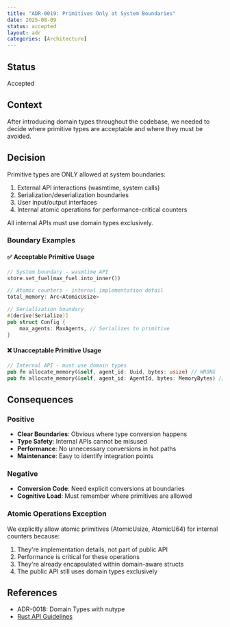 ```yaml
---
title: "ADR-0019: Primitives Only at System Boundaries"
date: 2025-08-09
status: accepted
layout: adr
categories: [Architecture]
---
```



## Status

Accepted

## Context

After introducing domain types throughout the codebase, we needed to decide
where primitive types are acceptable and where they must be avoided.

## Decision

Primitive types are ONLY allowed at system boundaries:

1. External API interactions (wasmtime, system calls)
2. Serialization/deserialization boundaries
3. User input/output interfaces
4. Internal atomic operations for performance-critical counters

All internal APIs must use domain types exclusively.

### Boundary Examples

#### ✅ Acceptable Primitive Usage

```rust
// System boundary - wasmtime API
store.set_fuel(max_fuel.into_inner())

// Atomic counters - internal implementation detail
total_memory: Arc<AtomicUsize>

// Serialization boundary
#[derive(Serialize)]
pub struct Config {
    max_agents: MaxAgents, // Serializes to primitive
}
```

#### ❌ Unacceptable Primitive Usage

```rust
// Internal API - must use domain types
pub fn allocate_memory(&self, agent_id: Uuid, bytes: usize) // WRONG
pub fn allocate_memory(&self, agent_id: AgentId, bytes: MemoryBytes) // CORRECT
```

## Consequences

### Positive

- **Clear Boundaries**: Obvious where type conversion happens
- **Type Safety**: Internal APIs cannot be misused
- **Performance**: No unnecessary conversions in hot paths
- **Maintenance**: Easy to identify integration points

### Negative

- **Conversion Code**: Need explicit conversions at boundaries
- **Cognitive Load**: Must remember where primitives are allowed

### Atomic Operations Exception

We explicitly allow atomic primitives (AtomicUsize, AtomicU64) for internal
counters because:

1. They're implementation details, not part of public API
2. Performance is critical for these operations
3. They're already encapsulated within domain-aware structs
4. The public API still uses domain types exclusively

## References

- ADR-0018: Domain Types with nutype
- [Rust API Guidelines](https://rust-lang.github.io/api-guidelines/)
